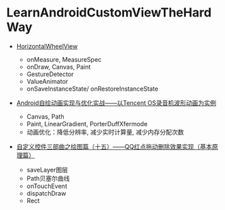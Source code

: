 # LearnAndroidCustomViewTheHardWay

* [HorizontalWheelView](https://github.com/shchurov/HorizontalWheelView) 
	* onMeasure, MeasureSpec
	* onDraw, Canvas, Paint
	* GestureDetector
	* ValueAnimator
	* onSaveInstanceState/ onRestoreInstanceState

* [Android自绘动画实现与优化实战——以Tencent OS录音机波形动画为实例](https://mp.weixin.qq.com/s?__biz=MzA3NTYzODYzMg==&mid=2653577211&idx=1&sn=2619c7df79f675e45e87891b7eb17669&scene=1&srcid=0616ncvEcHzL6Do2k2VmRc8t&key=18e81ac7415f67c41e37c8feb1bce47c2d8d219f0c5bca1adc644e613e58e2dc45bac2754ebcf991e2beac5cb6272273&ascene=0&uin=MTc5MDk4MDM2NA%3D%3D&devicetype=iMac+MacBookAir5%2C2+OSX+OSX+10.11+build(15A284)&version=11020113&pass_ticket=ztg4UGOVhdUJhn4OQpbucKrnmdTtRvwmdybSe%2BlWlmYi3u%2BvvaKghRN7%2B0ZBzvEs)
	* Canvas, Path
	* Paint, LinearGradient, PorterDuffXfermode
	* 动画优化：降低分辨率, 减少实时计算量, 减少内存分配次数

* [自定义控件三部曲之绘图篇（十五）——QQ红点拖动删除效果实现（基本原理篇）](http://blog.csdn.net/harvic880925/article/details/51615221)
	* saveLayer图层
	* Path贝塞尔曲线
	* onTouchEvent
	* dispatchDraw
	* Rect